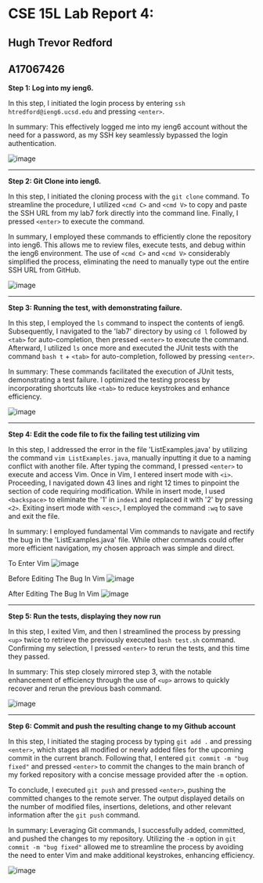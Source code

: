 # CSE 15L Lab Report 4:
## Hugh Trevor Redford
## A17067426

**Step 1: Log into my ieng6.**

In this step, I initiated the login process by entering `ssh htredford@ieng6.ucsd.edu` and pressing `<enter>`.

In summary: This effectively logged me into my ieng6 account without the need for a password, as my SSH key seamlessly bypassed the login authentication.

![image](lr4pic1.png)

___

**Step 2: Git Clone into ieng6.**

In this step, I initiated the cloning process with the `git clone` command. To streamline the procedure, I utilized `<cmd C>` and `<cmd V>` to copy and paste the SSH URL from my lab7 fork directly into the command line. Finally, I pressed `<enter>` to execute the command.

In summary, I employed these commands to efficiently clone the repository into ieng6. This allows me to review files, execute tests, and debug within the ieng6 environment. The use of `<cmd C>` and `<cmd V>` considerably simplified the process, eliminating the need to manually type out the entire SSH URL from GitHub.

![image](lr4pic2.png)

___

**Step 3: Running the test, with demonstrating failure.**

In this step, I employed the `ls` command to inspect the contents of ieng6. Subsequently, I navigated to the 'lab7' directory by using `cd l` followed by `<tab>` for auto-completion, then pressed `<enter>` to execute the command. Afterward, I utilized `ls` once more and executed the JUnit tests with the command `bash t` + `<tab>` for auto-completion, followed by pressing `<enter>`.

In summary: These commands facilitated the execution of JUnit tests, demonstrating a test failure. I optimized the testing process by incorporating shortcuts like `<tab>` to reduce keystrokes and enhance efficiency.

![image](lr4pic3.png)

___

**Step 4: Edit the code file to fix the failing test utilizing vim**

In this step, I addressed the error in the file 'ListExamples.java' by utilizing the command `vim ListExamples.java`, manually inputting it due to a naming conflict with another file. After typing the command, I pressed `<enter>` to execute and access Vim. Once in Vim, I entered insert mode with `<i>`. Proceeding, I navigated down 43 lines and right 12 times to pinpoint the section of code requiring modification. While in insert mode, I used `<backspace>` to eliminate the '1' in `index1` and replaced it with '2' by pressing `<2>`. Exiting insert mode with `<esc>`, I employed the command `:wq` to save and exit the file.

In summary: I employed fundamental Vim commands to navigate and rectify the bug in the 'ListExamples.java' file. While other commands could offer more efficient navigation, my chosen approach was simple and direct.

To Enter Vim
![image](lr4pic6.png)

Before Editing The Bug In Vim
![image](lr4pic4.png)

After Editing The Bug In Vim
![image](lr4pic5.png)

___

**Step 5: Run the tests, displaying they now run**

In this step, I exited Vim, and then I streamlined the process by pressing `<up>` twice to retrieve the previously executed `bash test.sh` command. Confirming my selection, I pressed `<enter>` to rerun the tests, and this time they passed.

In summary: This step closely mirrored step 3, with the notable enhancement of efficiency through the use of `<up>` arrows to quickly recover and rerun the previous bash command.

![image](lr4pic8.png)

___

**Step 6: Commit and push the resulting change to my Github account**

In this step, I initiated the staging process by typing `git add .` and pressing `<enter>`, which stages all modified or newly added files for the upcoming commit in the current branch. Following that, I entered `git commit -m "bug fixed"` and pressed `<enter>` to commit the changes to the main branch of my forked repository with a concise message provided after the `-m` option. 

To conclude, I executed `git push` and pressed `<enter>`, pushing the committed changes to the remote server. The output displayed details on the number of modified files, insertions, deletions, and other relevant information after the `git push` command.

In summary: Leveraging Git commands, I successfully added, committed, and pushed the changes to my repository. Utilizing the `-m` option in `git commit -m "bug fixed"` allowed me to streamline the process by avoiding the need to enter Vim and make additional keystrokes, enhancing efficiency.

![image](lr4pic7.png)

